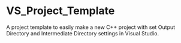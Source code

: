 # VS_Project_Template
 A project template to easily make a new C++ project with set Output Directory and Intermediate Directory settings in Visual Studio.
